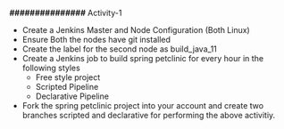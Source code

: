 ***###############***
Activity-1

* Create a Jenkins Master and Node Configuration (Both Linux)
* Ensure Both the nodes have git installed
* Create the label for the second node as build_java_11
* Create a Jenkins job to build spring petclinic for every hour in the following styles
    - Free style project 
    - Scripted Pipeline
    - Declarative Pipeline
* Fork the spring petclinic project into your account and create two branches scripted and declarative for performing the above activitiy.